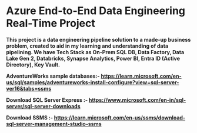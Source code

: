 # Azure End-to-End Data Engineering Real-Time Project

**This project is a data engineering pipeline solution to a made-up business problem, created to aid in my learning and understanding of data pipelining. We have Tech Stack as On-Prem SQL DB, Data Factory, Data Lake Gen 2, Databricks, Synapse Analytics, Power BI, Entra ID (Active Directory), Key Vault.**

**AdventureWorks sample databases:- https://learn.microsoft.com/en-us/sql/samples/adventureworks-install-configure?view=sql-server-ver16&tabs=ssms**

**Download SQL Server Express :- https://www.microsoft.com/en-in/sql-server/sql-server-downloads**

**Download SSMS :- https://learn.microsoft.com/en-us/ssms/download-sql-server-management-studio-ssms**
